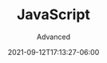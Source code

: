---
title: "JavaScript"
date: 2021-09-12T17:13:27-06:00
subtitle: "Advanced"
level: 80
draft: false
weight: 3
---